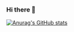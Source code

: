 ### Hi there 👋
[![Anurag's GitHub stats](https://github-readme-stats.vercel.app/api?username=lavendaraphael&show_icons=true)](https://github.com/anuraghazra/github-readme-stats)

<!--
**LavendaRaphael/lavendaraphael** is a ✨ _special_ ✨ repository because its `README.md` (this file) appears on your GitHub profile.

Here are some ideas to get you started:

- 🔭 I’m currently working on ...
- 🌱 I’m currently learning ...
- 👯 I’m looking to collaborate on ...
- 🤔 I’m looking for help with ...
- 💬 Ask me about ...
- 📫 How to reach me: ...
- 😄 Pronouns: ...
- ⚡ Fun fact: ...
-->

